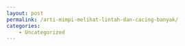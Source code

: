 ```yaml
---
layout: post
permalink: /arti-mimpi-melihat-lintah-dan-cacing-banyak/
categories:
    - Uncategorized
---
```


